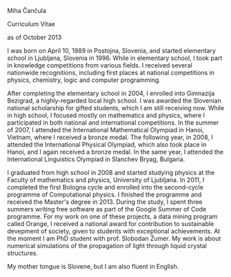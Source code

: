 

Miha Čančula

Curriculum Vitae

as of October 2013

I was born on April 10, 1989 in Postojna, Slovenia, and started elementary school in Ljubljana, Slovenia in 1996. While in elementary school, I took part in knowledge competitions from various fields. I received several nationwide recognitions, including first places at national competitions in physics, chemistry, logic and computer programming.

After completing the elementary school in 2004, I enrolled into Gimnazija Bezigrad, a highly-regarded local high school. I was awarded the Slovenian national scholarship for gifted students, which I am still receiving now. While in high school, I focused mostly on mathematics and physics, where I participated in both national and international competitions. In the summer of 2007, I attended the International Mathematical Olympiad in Hanoi, Vietnam, where I received a bronze medal. The following year, in 2008, I attended the International Physical Olympiad, which also took place in Hanoi, and I again received a bronze medal. In the same year, I attended the International Linguistics Olympiad in Slanchev Bryag, Bulgaria.

I graduated from high school in 2008 and started studying physics at the Faculty of mathematics and physics, University of Ljubljana. In 2011, I completed the first Bologna cycle and enrolled into the second-cycle programme of Computational physics. I finished the programme and received the Master's degree in 2013. During the study, I spent three summers writing free software as part of the Google Summer of Code programme. For my work on one of these projects, a data mining program called Orange, I received a national award for contribution to sustainable devepment of society, given to students with exceptional achievements. At the moment I am PhD student with prof. Slobodan Žumer. My work is about numerical simulations of the propagation of light through liquid crystal structures.

My mother tongue is Slovene, but I am also fluent in English.
